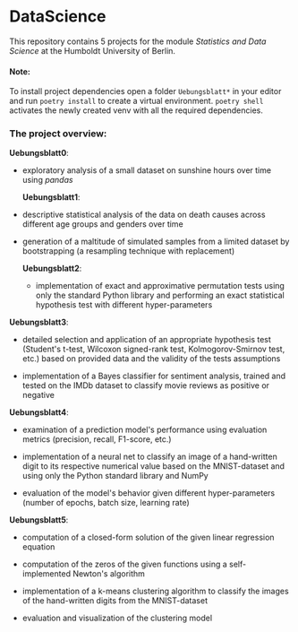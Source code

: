 # DataScience

This repository contains 5 projects for the module _Statistics and Data Science_ at the Humboldt University of Berlin.

#### Note:

To install project dependencies open a folder `Uebungsblatt*` in your editor and run `poetry install` to create a virtual environment.
`poetry shell` activates the newly created venv with all the required dependencies.

### The project overview:

**Uebungsblatt0**:

- exploratory analysis of a small dataset on sunshine hours over time using _pandas_

  **Uebungsblatt1**:

- descriptive statistical analysis of the data on death causes across different age groups and genders over time

* generation of a maltitude of simulated samples from a limited dataset by bootstrapping (a resampling technique with replacement)

  **Uebungsblatt2**:

  - implementation of exact and approximative permutation tests using only the standard Python library and performing an exact statistical hypothesis test with different hyper-parameters

**Uebungsblatt3**:

- detailed selection and application of an appropriate hypothesis test (Student's t-test, Wilcoxon signed-rank test, Kolmogorov-Smirnov test, etc.) based on provided data and the validity of the tests assumptions

* implementation of a Bayes classifier for sentiment analysis, trained and tested on the IMDb dataset to classify movie reviews as positive or negative

**Uebungsblatt4**:

- examination of a prediction model's performance using evaluation metrics (precision, recall, F1-score, etc.)

* implementation of a neural net to classify an image of a hand-written digit to its respective numerical value based on the MNIST-dataset and using only the Python standard library and NumPy

* evaluation of the model's behavior given different hyper-parameters (number of epochs, batch size, learning rate)

**Uebungsblatt5**:

- computation of a closed-form solution of the given linear regression equation

* computation of the zeros of the given functions using a self-implemented Newton's algorithm

* implementation of a k-means clustering algorithm to classify the images of the hand-written digits from the MNIST-dataset

* evaluation and visualization of the clustering model
